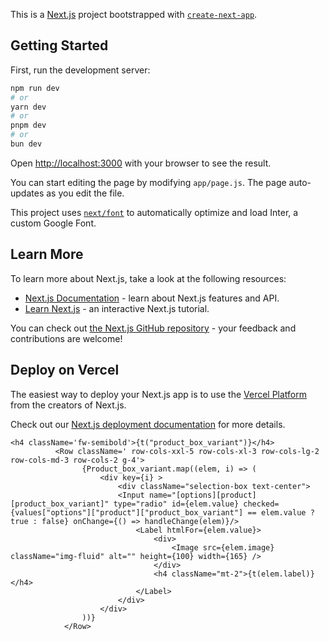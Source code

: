 This is a [Next.js](https://nextjs.org/) project bootstrapped with [`create-next-app`](https://github.com/vercel/next.js/tree/canary/packages/create-next-app).

## Getting Started

First, run the development server:

```bash
npm run dev
# or
yarn dev
# or
pnpm dev
# or
bun dev
```

Open [http://localhost:3000](http://localhost:3000) with your browser to see the result.

You can start editing the page by modifying `app/page.js`. The page auto-updates as you edit the file.

This project uses [`next/font`](https://nextjs.org/docs/basic-features/font-optimization) to automatically optimize and load Inter, a custom Google Font.

## Learn More

To learn more about Next.js, take a look at the following resources:

- [Next.js Documentation](https://nextjs.org/docs) - learn about Next.js features and API.
- [Learn Next.js](https://nextjs.org/learn) - an interactive Next.js tutorial.

You can check out [the Next.js GitHub repository](https://github.com/vercel/next.js/) - your feedback and contributions are welcome!

## Deploy on Vercel

The easiest way to deploy your Next.js app is to use the [Vercel Platform](https://vercel.com/new?utm_medium=default-template&filter=next.js&utm_source=create-next-app&utm_campaign=create-next-app-readme) from the creators of Next.js.

Check out our [Next.js deployment documentation](https://nextjs.org/docs/deployment) for more details.


    <h4 className='fw-semibold'>{t("product_box_variant")}</h4>
              <Row className=' row-cols-xxl-5 row-cols-xl-3 row-cols-lg-2 row-cols-md-3 row-cols-2 g-4'>
                    {Product_box_variant.map((elem, i) => (
                        <div key={i} >
                            <div className="selection-box text-center">
                            <Input name="[options][product][product_box_variant]" type="radio" id={elem.value} checked={values["options"]["product"]["product_box_variant"] == elem.value ? true : false} onChange={() => handleChange(elem)}/>
                                <Label htmlFor={elem.value}>
                                    <div>
                                        <Image src={elem.image} className="img-fluid" alt="" height={100} width={165} />
                                    </div>
                                    <h4 className="mt-2">{t(elem.label)}</h4>
                                </Label>
                            </div>
                        </div>
                    ))}
                </Row>